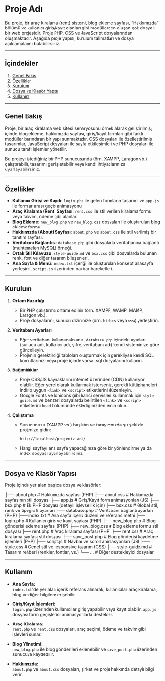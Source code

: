 # Proje Adı

Bu proje, bir araç kiralama (rent) sistemi, blog ekleme sayfası, “Hakkımızda” bölümü ve kullanıcı giriş/kayıt alanları gibi modüllerden oluşan çok dosyalı bir web projesidir. Proje PHP, CSS ve JavaScript dosyalarından oluşmaktadır. Aşağıda proje yapısı, kurulum talimatları ve dosya açıklamalarını bulabilirsiniz.

---

## İçindekiler

1. [Genel Bakış](#genel-bakış)  
2. [Özellikler](#özellikler)  
3. [Kurulum](#kurulum)  
4. [Dosya ve Klasör Yapısı](#dosya-ve-klasör-yapısı)  
5. [Kullanım](#kullanım)  

---

## Genel Bakış

Proje, bir araç kiralama web sitesi senaryosunu örnek alarak geliştirilmiş; içinde blog ekleme, hakkımızda sayfası, giriş/kayıt formları gibi farklı modüller barındıran bir yapı sunmaktadır. CSS dosyaları ile özelleştirilmiş tasarımlar, JavaScript dosyaları ile sayfa etkileşimleri ve PHP dosyaları ile sunucu tarafı işlemler yönetilir.

Bu projeyi istediğiniz bir PHP sunucusunda (örn. XAMPP, Laragon vb.) çalıştırabilir, tasarımı genişletebilir veya kendi ihtiyaçlarınıza uyarlayabilirsiniz.

---

## Özellikler

- **Kullanıcı Girişi ve Kaydı**: `login.php` ile gelen formların tasarımı ve `app.js` ile formlar arası geçiş animasyonu.
- **Araç Kiralama (Rent) Sayfası**: `rent.css` ile stil verilen kiralama formu veya takvim, ödeme gibi alanlar.
- **Blog Ekleme**: `new_blog.php` ve `new_blog.css` dosyaları ile oluşturulan blog ekleme formu.
- **Hakkımızda (About) Sayfası**: `about.php` ve `about.css` ile stil verilmiş bir tanıtım sayfası.
- **Veritabanı Bağlantısı**: `database.php` gibi dosyalarla veritabanına bağlantı (muhtemelen MySQL) örneği.
- **Ortak Stil Kılavuzu**: `style-guide.md` ve `bsx.css` gibi dosyalarda bulunan renk, font ve diğer tasarım bileşenleri.
- **Ana Sayfa & Menü**: `index.txt` içeriği ile oluşturulan konsept anasayfa yerleşimi, `script.js` üzerinden navbar hareketleri.

---

## Kurulum

1. **Ortam Hazırlığı**  
   - Bir PHP çalıştırma ortamı edinin (örn. XAMPP, WAMP, MAMP, Laragon vb.).
   - Proje dosyalarını, sunucu dizininize (örn. `htdocs` veya `www`) yerleştirin.

2. **Veritabanı Ayarları**  
   - Eğer veritabanı kullanacaksanız, `database.php` içindeki ayarları (sunucu adı, kullanıcı adı, şifre, veritabanı adı) kendi sisteminize göre güncelleyin.
   - Projenin gerektirdiği tabloları oluşturmak için gerekliyse kendi SQL komutlarınızı veya proje içinde varsa .sql dosyalarını kullanın.

3. **Bağımlılıklar**  
   - Proje CSS/JS kaynaklarını internet üzerinden (CDN) kullanıyor olabilir. Eğer yerel olarak kullanmak isterseniz, gerekli kütüphaneleri indirip uygun `<link>` ve `<script>` etiketlerini düzenleyin.
   - Google Fonts ve Ionicons gibi harici servisleri kullanmak için `style-guide.md` ve benzeri dosyalarda belirtilen `<link>` ve `<script>` etiketlerini `head` bölümünde eklediğinizden emin olun.

4. **Çalıştırma**  
   - Sunucunuzu (XAMPP vs.) başlatın ve tarayıcınızda şu şekilde projenize gidin:  
     ```
     http://localhost/projeniz-adi/
     ```
   - Hangi sayfayı ana sayfa yapacağınıza göre bir yönlendirme ya da index dosyası ayarlayabilirsiniz.

---

## Dosya ve Klasör Yapısı

Proje içinde yer alan başlıca dosya ve klasörler:

├── about.php # Hakkımızda sayfası (PHP) 
├── about.css # Hakkımızda sayfasının stil dosyası 
├── app.js # Giriş/Kayıt form animasyonları (JS) 
├── bsx.php # Ek PHP dosyası (detaylı işlevsellik için) 
├── bsx.css # Global stil, renk ve tipografi ayarları 
├── database.php # Veritabanı bağlantı ayarları (PHP) 
├── index.txt # Ana sayfa içerik düzeni ve referans metni 
├── login.php # Kullanıcı giriş ve kayıt sayfası (PHP) 
├── new_blog.php # Blog gönderisi ekleme sayfası (PHP) 
├── new_blog.css # Blog ekleme formu stil dosyası 
├── rent.php # Araç kiralama sayfası (PHP) 
├── rent.css # Araç kiralama sayfası stil dosyası 
├── save_post.php # Blog gönderisi kaydetme işlemleri (PHP) 
├── script.js # Navbar ve scroll animasyonları (JS) 
├── style.css # Genel stil ve responsive tasarım (CSS) 
├── style-guide.md # Tasarım rehberi (renkler, fontlar, vs.) 
└── ... # Diğer destekleyici dosyalar



---

## Kullanım

- **Ana Sayfa:**  
  `index.txt`'de yer alan içerik referans alınarak, kullanıcılar araç kiralama, blog ve diğer bilgilere erişebilir.

- **Giriş/Kayıt İşlemleri:**  
  `login.php` üzerinden kullanıcılar giriş yapabilir veya kayıt olabilir. `app.js` dosyası form geçişlerini animasyonlarla destekler.

- **Araç Kiralama:**  
  `rent.php` ve `rent.css` dosyaları, araç seçimi, ödeme ve takvim gibi işlevleri sunar.

- **Blog Yönetimi:**  
  `new_blog.php` ile blog gönderileri eklenebilir ve `save_post.php` üzerinden sunucuya kaydedilir.

- **Hakkımızda:**  
  `about.php` ve `about.css` dosyaları, şirket ve proje hakkında detaylı bilgi verir.







